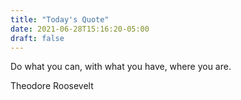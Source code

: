 ```yaml
---
title: "Today's Quote"
date: 2021-06-28T15:16:20-05:00
draft: false
---
```


Do what you can, with what you have, where you are.

Theodore Roosevelt
